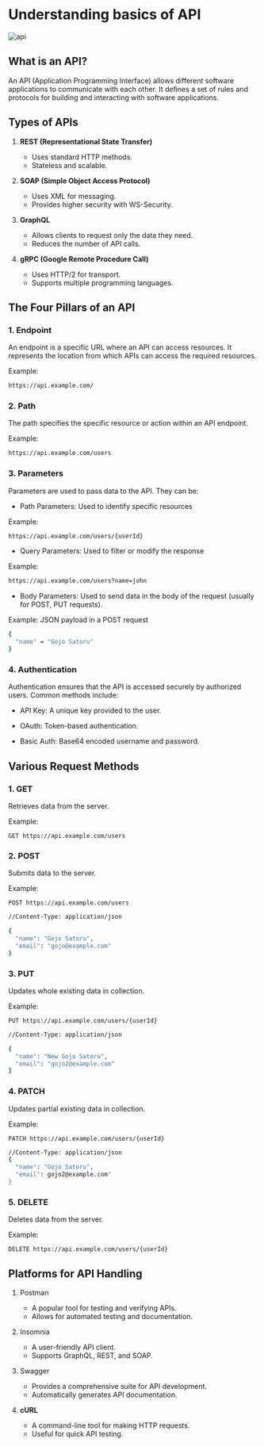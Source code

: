 # Understanding basics of API

![api](https://github.com/user-attachments/assets/29620d07-b843-4261-93f9-3348043245e1)

## What is an API?

An API (Application Programming Interface) allows different software applications to communicate with each other. It defines a set of rules and protocols for building and interacting with software applications.

## Types of APIs

1. **REST (Representational State Transfer)**
   - Uses standard HTTP methods.
   - Stateless and scalable.
   
2. **SOAP (Simple Object Access Protocol)**
   - Uses XML for messaging.
   - Provides higher security with WS-Security.

3. **GraphQL**
   - Allows clients to request only the data they need.
   - Reduces the number of API calls.

4. **gRPC (Google Remote Procedure Call)**
   - Uses HTTP/2 for transport.
   - Supports multiple programming languages.

## The Four Pillars of an API

### 1. Endpoint

An endpoint is a specific URL where an API can access resources. It represents the location from which APIs can access the required resources.

Example:
```bash
https://api.example.com/
```

### 2. Path

The path specifies the specific resource or action within an API endpoint.

Example:
```bash
https://api.example.com/users
```

### 3. Parameters

Parameters are used to pass data to the API. They can be:

- Path Parameters: Used to identify specific resources
  
 Example:
 ```bash
 https://api.example.com/users/{userId}
 ```

- Query Parameters: Used to filter or modify the response

 Example:
 ```bash
 https://api.example.com/users?name=john
 ```

- Body Parameters: Used to send data in the body of the request (usually for POST, PUT requests).

 Example: JSON payload in a POST request
 ```bash
 {
   "name" = "Gojo Satoru"
 }
 ```

### 4. Authentication

Authentication ensures that the API is accessed securely by authorized users. Common methods include:

- API Key: A unique key provided to the user.

- OAuth: Token-based authentication.

- Basic Auth: Base64 encoded username and password.

## Various Request Methods

### 1. GET

Retrieves data from the server.

Example:
```http
GET https://api.example.com/users
```

### 2. POST

Submits data to the server.

Example:
```http
POST https://api.example.com/users
```
```bash
//Content-Type: application/json

{
  "name": "Gojo Satoru",
  "email": "gojo@example.com"
}
```

### 3. PUT

Updates whole existing data in collection.

Example:
```http
PUT https://api.example.com/users/{userId}
```
```bash
//Content-Type: application/json

{
  "name": "New Gojo Satoru",
  "email": "gojo2@example.com"
}
```

### 4. PATCH

Updates partial existing data in collection.

Example:
```http
PATCH https://api.example.com/users/{userId}
```
```bash
//Content-Type: application/json
{
  "name": "Gojo Satoru",
  "email": gojo2@example.com"
}
```

### 5. DELETE

Deletes data from the server.


Example:
```http
DELETE https://api.example.com/users/{userId}
```

## Platforms for API Handling

1. Postman
   - A popular tool for testing and verifying APIs.
   - Allows for automated testing and documentation.
   
2. Insomnia
   - A user-friendly API client.
   - Supports GraphQL, REST, and SOAP.

3. Swagger
   - Provides a comprehensive suite for API development.
   - Automatically generates API documentation.

4. **cURL**
   - A command-line tool for making HTTP requests.
   - Useful for quick API testing.
   
